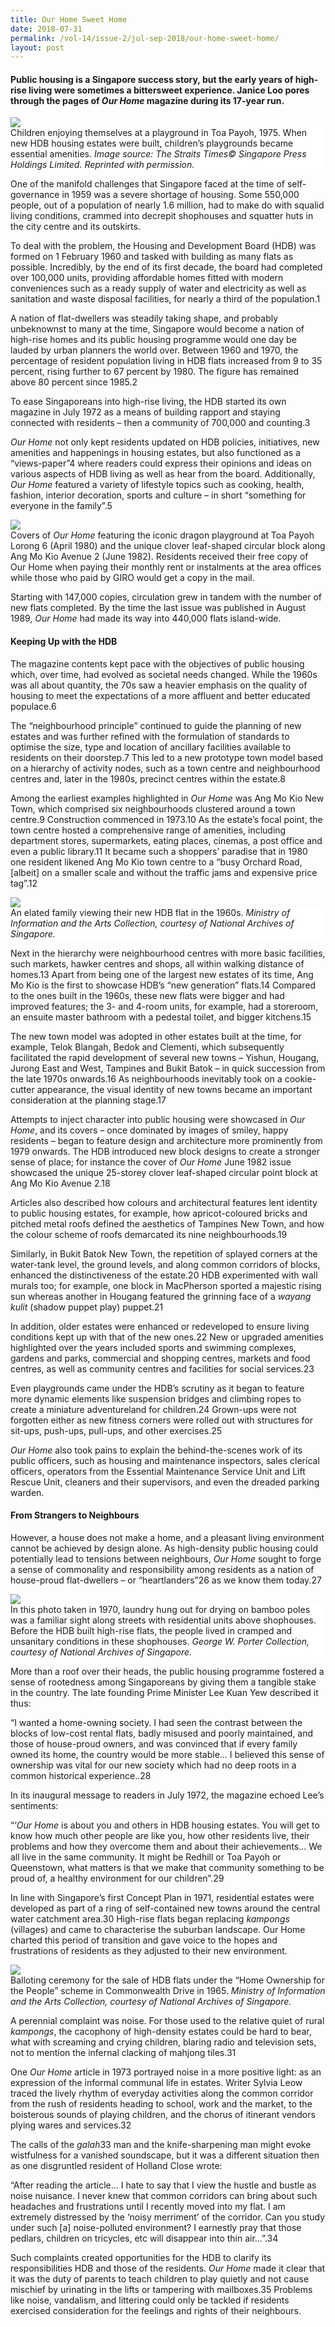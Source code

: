 ```yaml
---
title: Our Home Sweet Home
date: 2018-07-31
permalink: /vol-14/issue-2/jul-sep-2018/our-home-sweet-home/
layout: post
---
```

#### Public housing is a Singapore success story, but the early years of high-rise living were sometimes a bittersweet experience. **Janice Loo** pores through the pages of *Our Home* magazine during its 17-year run.

<img src="/images/Vol-14-issue-2/our-home-sweet-home/Home1.JPG">
<div style="background-color: white;">Children enjoying themselves at a playground in Toa Payoh, 1975. When new HDB housing estates were built, children’s playgrounds became essential amenities. <i>Image source: The Straits Times© Singapore Press Holdings Limited. Reprinted with permission.</i></div>

One of the manifold challenges that Singapore faced at the time of self-governance in 1959 was a severe shortage of housing. Some 550,000 people, out of a population of nearly 1.6 million, had to make do with squalid living conditions, crammed into decrepit shophouses and squatter huts in the city centre and its outskirts.

To deal with the problem, the Housing and Development Board (HDB) was formed on 1 February 1960 and tasked with building as many flats as possible. Incredibly, by the end of its first decade, the board had completed over 100,000 units, providing affordable homes fitted with modern conveniences such as a ready supply of water and electricity as well as sanitation and waste disposal facilities, for nearly a third of the population.1

A nation of flat-dwellers was steadily taking shape, and probably unbeknownst to many at the time, Singapore would become a nation of high-rise homes and its public housing programme would one day be lauded by urban planners the world over. Between 1960 and 1970, the percentage of resident population living in HDB flats increased from 9 to 35 percent, rising further to 67 percent by 1980. The figure has remained above 80 percent since 1985.2

To ease Singaporeans into high-rise living, the HDB started its own magazine in July 1972 as a means of building rapport and staying connected with  residents – then a  community of 700,000 and counting.3

*Our Home* not only kept residents updated on HDB policies, initiatives, new amenities and happenings in housing estates, but also functioned as a “views-paper”4 where readers could express their opinions and ideas on various aspects of HDB living as well as hear from the board. Additionally, *Our Home* featured a variety of lifestyle topics such as cooking, health, fashion, interior decoration, sports and culture – in short “something for everyone in the family”.5

<img src="/images/Vol-14-issue-2/our-home-sweet-home/Home2.JPG">
<div style="background-color: white;">Covers of <i>Our Home</i> featuring the iconic dragon playground at Toa Payoh Lorong 6 (April 1980) and the unique clover leaf-shaped circular block along Ang Mo Kio Avenue 2 (June 1982). Residents received their free copy of Our Home when paying their monthly rent or instalments at the area offices while those who paid by GIRO would get a copy in the mail.</div>

Starting with 147,000 copies, circulation grew in tandem with the number of new flats completed. By the time the last issue was published in August 1989, *Our Home* had made its way into 440,000 flats island-wide.

#### **Keeping Up with the HDB**

The magazine contents kept pace with the objectives of public housing which, over time, had evolved as societal needs changed. While the 1960s was all about quantity, the 70s saw a heavier emphasis on the quality of housing to meet the expectations of a more affluent and better educated populace.6

The “neighbourhood principle” continued to guide the planning of new estates and was further refined with the formulation of standards to optimise the size, type and location of ancillary facilities available to residents on their doorstep.7 This led to a new prototype town model based on a hierarchy of activity nodes, such as a town centre and neighbourhood centres and, later in the 1980s, precinct centres within the estate.8

Among the earliest examples highlighted in *Our Home* was Ang Mo Kio New Town, which comprised six neighbourhoods clustered around a town centre.9 Construction commenced in 1973.10 As the estate’s focal point, the town centre hosted a comprehensive range of amenities, including department stores, supermarkets, eating places, cinemas, a post office and even a public library.11 It became such a shoppers’ paradise that in 1980 one resident likened Ang Mo Kio town centre to a “busy Orchard Road, [albeit] on a smaller scale and without the traffic jams and expensive price tag”.12

<img src="/images/Vol-14-issue-2/our-home-sweet-home/Home3.JPG">
<div style="background-color: white;">An elated family viewing their new HDB flat in the 1960s. <i>Ministry of Information and the Arts Collection, courtesy of National Archives of Singapore.</i></div>

Next in the hierarchy were neighbourhood centres with more basic facilities, such markets, hawker centres and shops, all within walking distance of homes.13 Apart from being one of the largest new estates of its time, Ang Mo Kio is the first to showcase HDB’s “new generation” flats.14 Compared to the ones built in the 1960s, these new flats were bigger and had improved features; the 3- and 4-room units, for example, had a storeroom, an ensuite master bathroom with a pedestal toilet, and bigger kitchens.15

The new town model was adopted in other estates built at the time, for example, Telok Blangah, Bedok and Clementi, which subsequently facilitated the rapid development of several new towns – Yishun, Hougang, Jurong East and West, Tampines and Bukit Batok – in quick succession from the late 1970s onwards.16 As neighbourhoods inevitably took on a cookie-cutter appearance, the visual identity of new towns became an important consideration at the planning stage.17

Attempts to inject character into public housing were showcased in *Our Home*, and its covers – once dominated by images of smiley, happy residents – began to feature design and architecture more prominently from 1979 onwards. The HDB introduced new block designs to create a stronger sense of place; for instance the cover of *Our Home* June 1982 issue showcased the unique 25-storey clover leaf-shaped circular point block at Ang Mo Kio Avenue 2.18

Articles also described how colours and architectural features lent identity to public housing estates, for example, how apricot-coloured bricks and pitched metal roofs defined the aesthetics of Tampines New Town, and how the colour scheme of roofs demarcated its nine neighbourhoods.19

Similarly, in Bukit Batok New Town, the repetition of splayed corners at the water-tank level, the ground levels, and along common corridors of blocks, enhanced the distinctiveness of the estate.20 HDB experimented with wall murals too; for example, one block in MacPherson sported a majestic rising sun whereas another in Hougang featured the grinning face of a *wayang kulit* (shadow puppet play) puppet.21

In addition, older estates were enhanced or redeveloped to ensure living conditions kept up with that of the new ones.22 New or upgraded amenities highlighted over the years included sports and swimming complexes, gardens and parks, commercial and shopping centres, markets and food centres, as well as community centres and facilities for social services.23

Even playgrounds came under the HDB’s scrutiny as it began to feature more dynamic elements like suspension bridges and climbing ropes to create a miniature adventureland for children.24 Grown-ups were not forgotten either as new fitness corners were rolled out with structures for sit-ups, push-ups, pull-ups, and other exercises.25

*Our Home* also took pains to explain the behind-the-scenes work of its public officers, such as housing and maintenance inspectors, sales clerical officers, operators from the Essential Maintenance Service Unit and Lift Rescue Unit, cleaners and their supervisors, and even the dreaded parking warden.

#### **From Strangers to Neighbours**

However, a house does not make a home, and a pleasant living environment cannot be achieved by design alone. As high-density public housing could potentially lead to tensions between neighbours, *Our Home* sought to forge a sense of commonality and responsibility among residents as a nation of house-proud flat-dwellers – or “heartlanders”26 as we know them today.27

<img src="/images/Vol-14-issue-2/our-home-sweet-home/Home4.JPG">
<div style="background-color: white;">In this photo taken in 1970, laundry hung out for drying on bamboo poles was a familiar sight along streets with residential units above shophouses. Before the HDB built high-rise flats, the people lived in cramped and unsanitary conditions in these shophouses. <i>George W. Porter Collection, courtesy of National Archives of Singapore.</i></div>

More than a roof over their heads, the public housing programme fostered a sense of rootedness among Singaporeans by giving them a tangible stake in the country. The late founding Prime Minister Lee Kuan Yew described it thus:

“I wanted a home-owning society. I had seen the contrast between the blocks of low-cost rental flats, badly misused and poorly maintained, and those of house-proud owners, and was convinced that if every family owned its home, the country would be more stable… I believed this sense of ownership was vital for our new society which had no deep roots in a common historical experience..28

In its inaugural message to readers in July 1972, the magazine echoed Lee’s sentiments:

“‘*Our Home* is about you and others in HDB housing estates. You will get to know how much other people are like you, how other residents live, their problems and how they overcome them and about their achievements… We all live in the same community. It might be Redhill or Toa Payoh or Queenstown, what matters is that we make that community something to be proud of, a healthy environment for our children”.29

In line with Singapore’s first Concept Plan in 1971, residential estates were developed as part of a ring of self-contained new towns around the central water catchment area.30 High-rise flats began replacing *kampongs* (villages) and came to characterise the suburban landscape. Our Home charted this period of transition and gave voice to the hopes and frustrations of residents as they adjusted to their new environment.

<img src="/images/Vol-14-issue-2/our-home-sweet-home/Home5.JPG">
<div style="background-color: white;">Balloting ceremony for the sale of HDB flats under the “Home Ownership for the People” scheme in Commonwealth Drive in 1965. <i>Ministry of Information and the Arts Collection, courtesy of National Archives of Singapore.</i></div>

A perennial complaint was noise. For those used to the relative quiet of rural *kampongs*, the cacophony of high-density estates could be hard to bear, what with screaming and crying children, blaring radio and television sets, not to mention the infernal clacking of mahjong tiles.31

One *Our Home* article in 1973 portrayed noise in a more positive light: as an expression of the informal communal life in estates. Writer Sylvia Leow traced the lively rhythm of everyday activities along the common corridor from the rush of residents heading to school, work and the market, to the boisterous sounds of playing children, and the chorus of itinerant vendors plying wares and services.32

The calls of the *galah*33 man and the knife-sharpening man might evoke wistfulness for a vanished soundscape, but it was a different situation then as one disgruntled resident of Holland Close wrote:

“After reading the article… I hate to say that I view the hustle and bustle as noise nuisance. I never knew that common corridors can bring about such headaches and frustrations until I recently moved into my flat. I am extremely distressed by the ‘noisy merriment’ of the corridor. Can you study under such [a] noise-polluted environment? I earnestly pray that those pedlars, children on tricycles, etc will disappear into thin air…”.34

Such complaints created opportunities for the HDB to clarify its responsibilities HDB and those of the residents. *Our Home* made it clear that it was the duty of parents to teach children to play quietly and not cause mischief by urinating in the lifts or tampering with mailboxes.35 Problems like noise, vandalism, and littering could only be tackled if residents exercised consideration for the feelings and rights of their neighbours.